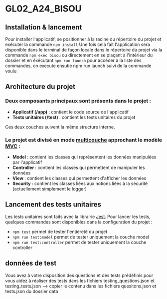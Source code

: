 # GL02_A24_BISOU

## Installation & lancement

Pour installer l'applicatif, se positionner à la racine du répertoire du projet et exécuter la commande `npm install`
Une fois cela fait l'application sera disponible dans le terminal de façon locale dans le répertoire du projet via la commande ``npm exec bisou``
ou directement en se plaçant à l'intérieur du dossier et en éxécutant `npm run launch` pour accéder à la liste des commandes, on execute ensutie npm run launch suivi de la commande voulu

## Architecture du projet

### Deux composants principaux sont présents dans le projet :

- **Applicatif (/app)** : contient le code source de l'applicatif
- **Tests unitaires (/test)** : contient les tests unitaires du projet

Ces deux couches suivent la même structure interne.

### Le projet est divisé en mode [multicouche](https://en.wikipedia.org/wiki/Multitier_architecture#Three-tier_architecture) approchant le modèle [MVC](https://fr.wikipedia.org/wiki/Modèle-vue-contrôleur) :

- **Model** : contient les classes qui représentent les données manipulées par l'applicatif
- **Controller** : contient les classes qui permettent de manipuler les données
- **View** : contient les classes qui permettent d'afficher les données
- **Security** : contient les classes liées aux notions liées à la sécurité (actuellement simplement le logger)

## Lancement des tests unitaires

Les tests unitaires sont faits avec la librairie [Jest](https://jestjs.io/fr/).
Pour lancer les tests, quelques commandes sont disponibles dans la configuration du projet :
- ``npm test`` permet de tester l'entièreté du projet
- ``npm run test:model`` permet de tester uniquement la couche model
- ``npm run test:controller`` permet de tester uniquement la couche controller

## données de test

Vous avez à votre disposition des questions et des tests prédéfinis pour vous aidez à réaliser des tests dans les fichiers testing_questions.json et testing_tests.json
--> copier le contenu dans les fichiers quesitons.json et tests.json du dossier data